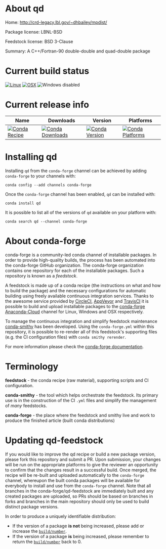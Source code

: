 About qd
========

Home: http://crd-legacy.lbl.gov/~dhbailey/mpdist/

Package license: LBNL-BSD

Feedstock license: BSD 3-Clause

Summary: A C++/Fortran-90 double-double and quad-double package



Current build status
====================

[![Linux](https://img.shields.io/circleci/project/github/conda-forge/qd-feedstock/master.svg?label=Linux)](https://circleci.com/gh/conda-forge/qd-feedstock)
[![OSX](https://img.shields.io/travis/conda-forge/qd-feedstock/master.svg?label=macOS)](https://travis-ci.org/conda-forge/qd-feedstock)
![Windows disabled](https://img.shields.io/badge/Windows-disabled-lightgrey.svg)

Current release info
====================

| Name | Downloads | Version | Platforms |
| --- | --- | --- | --- |
| [![Conda Recipe](https://img.shields.io/badge/recipe-qd-green.svg)](https://anaconda.org/conda-forge/qd) | [![Conda Downloads](https://img.shields.io/conda/dn/conda-forge/qd.svg)](https://anaconda.org/conda-forge/qd) | [![Conda Version](https://img.shields.io/conda/vn/conda-forge/qd.svg)](https://anaconda.org/conda-forge/qd) | [![Conda Platforms](https://img.shields.io/conda/pn/conda-forge/qd.svg)](https://anaconda.org/conda-forge/qd) |

Installing qd
=============

Installing `qd` from the `conda-forge` channel can be achieved by adding `conda-forge` to your channels with:

```
conda config --add channels conda-forge
```

Once the `conda-forge` channel has been enabled, `qd` can be installed with:

```
conda install qd
```

It is possible to list all of the versions of `qd` available on your platform with:

```
conda search qd --channel conda-forge
```


About conda-forge
=================

conda-forge is a community-led conda channel of installable packages.
In order to provide high-quality builds, the process has been automated into the
conda-forge GitHub organization. The conda-forge organization contains one repository
for each of the installable packages. Such a repository is known as a *feedstock*.

A feedstock is made up of a conda recipe (the instructions on what and how to build
the package) and the necessary configurations for automatic building using freely
available continuous integration services. Thanks to the awesome service provided by
[CircleCI](https://circleci.com/), [AppVeyor](http://www.appveyor.com/)
and [TravisCI](https://travis-ci.org/) it is possible to build and upload installable
packages to the [conda-forge](https://anaconda.org/conda-forge)
[Anaconda-Cloud](http://docs.anaconda.org/) channel for Linux, Windows and OSX respectively.

To manage the continuous integration and simplify feedstock maintenance
[conda-smithy](http://github.com/conda-forge/conda-smithy) has been developed.
Using the ``conda-forge.yml`` within this repository, it is possible to re-render all of
this feedstock's supporting files (e.g. the CI configuration files) with ``conda smithy rerender``.

For more information please check the [conda-forge documentation](https://conda-forge.org/docs/).

Terminology
===========

**feedstock** - the conda recipe (raw material), supporting scripts and CI configuration.

**conda-smithy** - the tool which helps orchestrate the feedstock.
                   Its primary use is in the construction of the CI ``.yml`` files
                   and simplify the management of *many* feedstocks.

**conda-forge** - the place where the feedstock and smithy live and work to
                  produce the finished article (built conda distributions)


Updating qd-feedstock
=====================

If you would like to improve the qd recipe or build a new
package version, please fork this repository and submit a PR. Upon submission,
your changes will be run on the appropriate platforms to give the reviewer an
opportunity to confirm that the changes result in a successful build. Once
merged, the recipe will be re-built and uploaded automatically to the
`conda-forge` channel, whereupon the built conda packages will be available for
everybody to install and use from the `conda-forge` channel.
Note that all branches in the conda-forge/qd-feedstock are
immediately built and any created packages are uploaded, so PRs should be based
on branches in forks and branches in the main repository should only be used to
build distinct package versions.

In order to produce a uniquely identifiable distribution:
 * If the version of a package **is not** being increased, please add or increase
   the [``build/number``](http://conda.pydata.org/docs/building/meta-yaml.html#build-number-and-string).
 * If the version of a package **is** being increased, please remember to return
   the [``build/number``](http://conda.pydata.org/docs/building/meta-yaml.html#build-number-and-string)
   back to 0.
